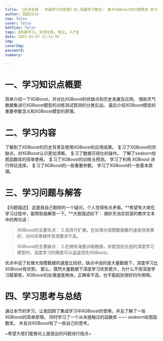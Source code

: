 ```yaml
---
title: 《天池龙珠 - 机器学习训练营》02.机器学习算法： 基于XGBoost的分类预测 学习笔记
author: 囧囧JOJO
top: false
cover: false
mathjax: false
tags: [机器学习, 天池龙珠, 笔记, 入门]
date: 2022-02-07 11:52:03
img:
coverImg:
password:
summary:

---
```

# 一、学习知识点概要
简单介绍一下XGBoost，并对比XGBoost的优缺点和历史发展及应用。
借助天气数据集进行XGBoost模型的训练测试预测的分类实战。
最后介绍XGBoost模型的重要参数含义和XGBoost模型的原理。


# 二、学习内容
了解到了XGBoost的历史背景及使用XGBoost的应用成果。
复习了XGBoost的优缺点，对XGBoost认识更加清晰。
复习了数据可视化的操作。
了解了seaborn绘图函数库的简单使用。
复习了XGBoost的训练与预测。
学习了利用 XGBoost 进行特征选择。
复习了XGBoost的一些重要参数。
学习了XGBoost的一些基本原理。

# 三、学习问题与解答
【问题描述】
这是我自己剔除的一个疑问，个人觉得有点矛盾，**希望有大佬在学习过程中，能帮助我解答一下。**大致描述如下：
摘抄天池实验室的教学文本中的两句话：

> XGBoost的主要优点：
> 2.高效可扩展。在处理大规模数据集时速度快效果好，对内存等硬件资源要求不高。

> XGBoost的主要缺点：
> 2.在拥有海量训练数据，并能找到合适的深度学习模型时，深度学习的精度可以遥遥领先XGBoost。

优点中说了处理大规模数据的速度比较好。缺点中说的是大量数据下，深度学习比XGBoost有优势。
那么，既然大量数据下深度学习优势更大，为什么不用深度学习框架呢，XGBoost的处理速度再快，正确率不高，也不能起到很好的作用啊。

# 四、学习思考与总结
通过本节的学习，让我回顾了集成学习中XGBoost的使用，并且了解了一些XGBoost的简单原理。
同时学习了一个从未接触过的函数库 —— seaborn绘图函数库。
并且对XGBoost有了一些自己的思考。

~希望大佬们能够对上面提出的问题进行指点~
